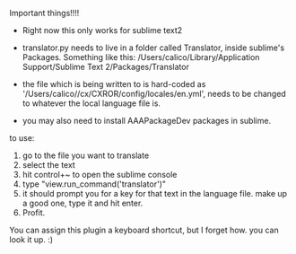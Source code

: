 Important things!!!!

* Right now this only works for sublime text2

* translator.py needs to live in a folder called Translator, inside sublime's Packages. Something like this:
/Users/calico/Library/Application Support/Sublime Text 2/Packages/Translator

* the file which is being written to is hard-coded as '/Users/calico//cx/CXROR/config/locales/en.yml', needs to be changed to whatever the local language file is.

* you may also need to install AAAPackageDev packages in sublime. 

to use:

1. go to the file you want to translate
2. select the text
3. hit control+~ to open the sublime console
4. type "view.run_command('translator')"
5. it should prompt you for a key for that text in the language file. make up a good one, type it and hit enter.
6. Profit.

You can assign this plugin a keyboard shortcut, but I forget how. you can look it up. :)
